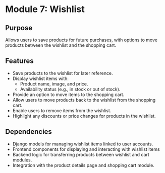 # Module 7: Wishlist

## Purpose
Allows users to save products for future purchases, with options to move products between the wishlist and the shopping cart.

## Features
- Save products to the wishlist for later reference.
- Display wishlist items with:
  - Product name, image, and price.
  - Availability status (e.g., in stock or out of stock).
- Provide an option to move items to the shopping cart.
- Allow users to move products back to the wishlist from the shopping cart.
- Enable users to remove items from the wishlist.
- Highlight any discounts or price changes for products in the wishlist.

## Dependencies
- Django models for managing wishlist items linked to user accounts.
- Frontend components for displaying and interacting with wishlist items 
- Backend logic for transferring products between wishlist and cart modules.
- Integration with the product details page and shopping cart module.
